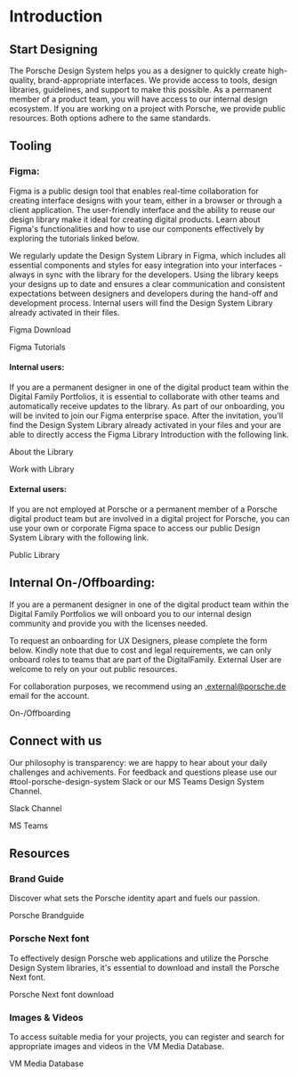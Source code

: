 # Introduction

<TableOfContents></TableOfContents>

## Start Designing

The Porsche Design System helps you as a designer to quickly create high-quality, brand-appropriate interfaces. We
provide access to tools, design libraries, guidelines, and support to make this possible. As a permanent member of a
product team, you will have access to our internal design ecosystem. If you are working on a project with Porsche, we
provide public resources. Both options adhere to the same standards.

## Tooling

### Figma:

Figma is a public design tool that enables real-time collaboration for creating interface designs with your team, either
in a browser or through a client application. The user-friendly interface and the ability to reuse our design library
make it ideal for creating digital products. Learn about Figma's functionalities and how to use our components
effectively by exploring the tutorials linked below.

We regularly update the Design System Library in Figma, which includes all essential components and styles for easy
integration into your interfaces - always in sync with the library for the developers. Using the library keeps your
designs up to date and ensures a clear communication and consistent expectations between designers and developers during
the hand-off and development process. Internal users will find the Design System Library already activated in their
files.

<p-link-pure :theme="$store.getters.storefrontTheme" target="_blank" href="https://figma.com">Figma
Download</p-link-pure>

<p-link-pure :theme="$store.getters.storefrontTheme" target="_blank" href="https://youtube.com/watch?v=Cx2dkpBxst8&list=PLXDU_eVOJTx7QHLShNqIXL1Cgbxj7HlN4">Figma
Tutorials</p-link-pure>

#### Internal users:

If you are a permanent designer in one of the digital product team within the Digital Family Portfolios, it is essential
to collaborate with other teams and automatically receive updates to the library. As part of our onboarding, you will be
invited to join our Figma enterprise space. After the invitation, you'll find the Design System Library already
activated in your files and your are able to directly access the Figma Library Introduction with the following link.

<p-link-pure :theme="$store.getters.storefrontTheme" target="_blank" href="https://www.figma.com/design/EkdP468u4ZVuIRwalKCscb/Web-Design-System-v3?node-id=32923-48020">About
the Library</p-link-pure>

<p-link-pure :theme="$store.getters.storefrontTheme" target="_blank" href="https://www.figma.com/design/EkdP468u4ZVuIRwalKCscb/Web-Design-System-v3?node-id=34906-9454">Work
with Library</p-link-pure>

#### External users:

If you are not employed at Porsche or a permanent member of a Porsche digital product team but are involved in a digital
project for Porsche, you can use your own or corporate Figma space to access our public Design System Library with the
following link.

<p-link-pure :theme="$store.getters.storefrontTheme" target="_blank" href="https://www.figma.com/community/file/1363114610686223649/web-design-system-v3-1">Public
Library</p-link-pure>

## Internal On-/Offboarding:

If you are a permanent designer in one of the digital product team within the Digital Family Portfolios we will onboard
you to our internal design community and provide you with the licenses needed.

To request an onboarding for UX Designers, please complete the form below. Kindly note that due to cost and legal
requirements, we can only onboard roles to teams that are part of the DigitalFamily. External User are welcome to rely
on your out public resources.

For collaboration purposes, we recommend using an .external@porsche.de email for the account.

<p-link-pure :theme="$store.getters.storefrontTheme" target="_blank" href="https://ux.porsche.com/d/6VNB3CeLHcJz/en/get-started-with-ux#/-/on-offboarding-hiring">On-/Offboarding</p-link-pure>

## Connect with us

Our philosophy is transparency: we are happy to hear about your daily challenges and achivements. For feedback and
questions please use our #tool-porsche-design-system Slack or our MS Teams Design System Channel.

<p-link-pure :theme="$store.getters.storefrontTheme" target="_blank" href="https://porscheag.enterprise.slack.com/archives/CT7AVHTTQ">Slack
Channel</p-link-pure>

<p-link-pure :theme="$store.getters.storefrontTheme" target="_blank" href="https://teams.microsoft.com/l/channel/19%3A9b064bd26de94243afbe67383e4b150d%40thread.tacv2/Porsche%20Design%20System?groupId=872d0e4d-c7a8-4d61-81ab-ff251dd0c8a3&tenantId=">MS
Teams</p-link-pure>

## Resources

### Brand Guide

Discover what sets the Porsche identity apart and fuels our passion.

<p-link-pure :theme="$store.getters.storefrontTheme" target="_blank" href="https://brand.porsche.com/">Porsche
Brandguide</p-link-pure>

### Porsche Next font

To effectively design Porsche web applications and utilize the Porsche Design System libraries, it's essential to
download and install the Porsche Next font.

<p-link-pure :theme="$store.getters.storefrontTheme" target="_blank" href="https://cdn.ui.porsche.com/porsche-design-system/font/v2/Porsche_Next_WebOTF_Lat-Gr-Cyr.zip">Porsche
Next font download</p-link-pure>

### Images & Videos

To access suitable media for your projects, you can register and search for appropriate images and videos in the VM
Media Database.

<p-link-pure :theme="$store.getters.storefrontTheme" target="_blank" variant="secondary" href="https://vmmedia.porsche.de">VM
Media Database</p-link-pure>
